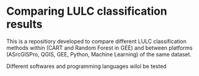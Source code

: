 # Comparing LULC classification results

This is a repositiory developed to compare different LULC classification methods within (CART and Random Forest in GEE) and between platforms (ASrcGISPro, QGIS, GEE, Python, Machine Learning) of the same dataset.

Different softwares and programming languages wilol be tested 
